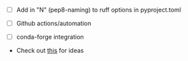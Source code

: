 - [ ] Add in "N" (pep8-naming) to ruff options in pyproject.toml
- [ ] Github actions/automation
- [ ] conda-forge integration


- Check out [this](https://cookiecutter-hypermodern-python.readthedocs.io/) for ideas

